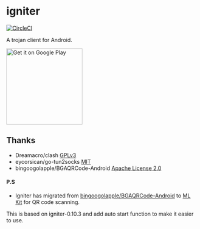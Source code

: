 # igniter

[![CircleCI](https://circleci.com/gh/trojan-gfw/igniter/tree/master.svg?style=svg)](https://circleci.com/gh/trojan-gfw/igniter/tree/master) 


A trojan client for Android.

<a href='https://play.google.com/store/apps/details?id=io.github.trojan_gfw.igniter&utm_source=github_readme&pcampaignid=pcampaignidMKT-Other-global-all-co-prtnr-py-PartBadge-Mar2515-1'><img width=200px alt='Get it on Google Play' src='https://play.google.com/intl/en_us/badges/static/images/badges/en_badge_web_generic.png'/></a>



## Thanks

* Dreamacro/clash [GPLv3](https://github.com/Dreamacro/clash/blob/master/LICENSE)
* eycorsican/go-tun2socks [MIT](https://github.com/eycorsican/go-tun2socks/blob/master/LICENSE)
* bingoogolapple/BGAQRCode-Android [Apache License 2.0](https://github.com/bingoogolapple/BGAQRCode-Android)



#### P.S

- Igniter has migrated from [bingoogolapple/BGAQRCode-Android](https://github.com/bingoogolapple/BGAQRCode-Android) to [ML Kit](https://developers.google.com/ml-kit/vision/barcode-scanning) for QR code scanning.

This is based on igniter-0.10.3 and add auto start function to make it easier to use.
